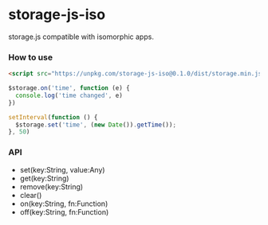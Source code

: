 # storage-js-iso

storage.js compatible with isomorphic apps.

### How to use

```html
<script src="https://unpkg.com/storage-js-iso@0.1.0/dist/storage.min.js"></script>
```

```js
$storage.on('time', function (e) {
  console.log('time changed', e)
})

setInterval(function () {
  $storage.set('time', (new Date()).getTime());
}, 50)
```

### API

- set(key:String, value:Any)
- get(key:String)
- remove(key:String)
- clear()
- on(key:String, fn:Function)
- off(key:String, fn:Function)
